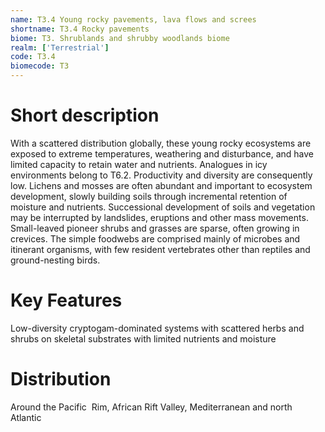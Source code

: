 ```yaml
---
name: T3.4 Young rocky pavements, lava flows and screes
shortname: T3.4 Rocky pavements
biome: T3. Shrublands and shrubby woodlands biome
realm: ['Terrestrial']
code: T3.4
biomecode: T3
---
```

# Short description

With a scattered distribution globally, these young rocky ecosystems are exposed to extreme temperatures, weathering and disturbance, and have limited capacity to retain water and nutrients. Analogues in icy environments belong to T6.2. Productivity and diversity are consequently low. Lichens and mosses are often abundant and important to ecosystem development, slowly building soils through incremental retention of moisture and nutrients. Successional development of soils and vegetation may be interrupted by landslides, eruptions and other mass movements. Small-leaved pioneer shrubs and grasses are sparse, often growing in crevices. The simple foodwebs are comprised mainly of microbes and itinerant organisms, with few resident vertebrates other than reptiles and ground-nesting birds.

# Key Features

Low-diversity cryptogam-dominated systems with scattered herbs and shrubs on skeletal substrates with limited nutrients and moisture

# Distribution

Around the Pacific  Rim, African Rift Valley, Mediterranean and north Atlantic
